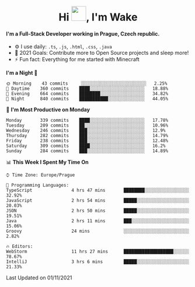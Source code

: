 <h1 align="center">Hi <img src="https://raw.githubusercontent.com/MrWakeCZ/MrWakeCZ/master/Hi.gif" width="40px" />, I'm Wake</h1>

#### I'm a Full-Stack Developer working in Prague, Czech republic.
- ⚙️ I use daily: `.ts`, `.js`, `.html`, `.css`, `.java`
- 🥅 2021 Goals: Contribute more to Open Source projects and sleep more!
- ⚡ Fun fact: Everything for me started with Minecraft

<!--START_SECTION:waka-->
**I'm a Night 🦉** 

```text
🌞 Morning    43 commits     ░░░░░░░░░░░░░░░░░░░░░░░░░   2.25% 
🌆 Daytime    360 commits    ████░░░░░░░░░░░░░░░░░░░░░   18.88% 
🌃 Evening    664 commits    ████████░░░░░░░░░░░░░░░░░   34.82% 
🌙 Night      840 commits    ███████████░░░░░░░░░░░░░░   44.05%

```
📅 **I'm Most Productive on Monday** 

```text
Monday       339 commits    ████░░░░░░░░░░░░░░░░░░░░░   17.78% 
Tuesday      209 commits    ██░░░░░░░░░░░░░░░░░░░░░░░   10.96% 
Wednesday    246 commits    ███░░░░░░░░░░░░░░░░░░░░░░   12.9% 
Thursday     282 commits    ███░░░░░░░░░░░░░░░░░░░░░░   14.79% 
Friday       238 commits    ███░░░░░░░░░░░░░░░░░░░░░░   12.48% 
Saturday     309 commits    ████░░░░░░░░░░░░░░░░░░░░░   16.2% 
Sunday       284 commits    ███░░░░░░░░░░░░░░░░░░░░░░   14.89%

```


📊 **This Week I Spent My Time On** 

```text
⌚︎ Time Zone: Europe/Prague

💬 Programming Languages: 
TypeScript               4 hrs 47 mins       ████████░░░░░░░░░░░░░░░░░   32.92% 
JavaScript               2 hrs 54 mins       █████░░░░░░░░░░░░░░░░░░░░   20.03% 
JSON                     2 hrs 50 mins       █████░░░░░░░░░░░░░░░░░░░░   19.51% 
Java                     2 hrs 11 mins       ███░░░░░░░░░░░░░░░░░░░░░░   15.06% 
Groovy                   24 mins             ░░░░░░░░░░░░░░░░░░░░░░░░░   2.82%

🔥 Editors: 
WebStorm                 11 hrs 27 mins      ███████████████████░░░░░░   78.67% 
IntelliJ                 3 hrs 6 mins        █████░░░░░░░░░░░░░░░░░░░░   21.33%

```


 Last Updated on 01/11/2021
<!--END_SECTION:waka-->
